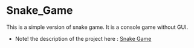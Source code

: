 # Snake_Game
This is a simple version of snake game.
It is a console game without GUI.
* Note! the description of the project here : [Snake Game](https://www.youtube.com/watch?v=5TuhDoxv33o)
